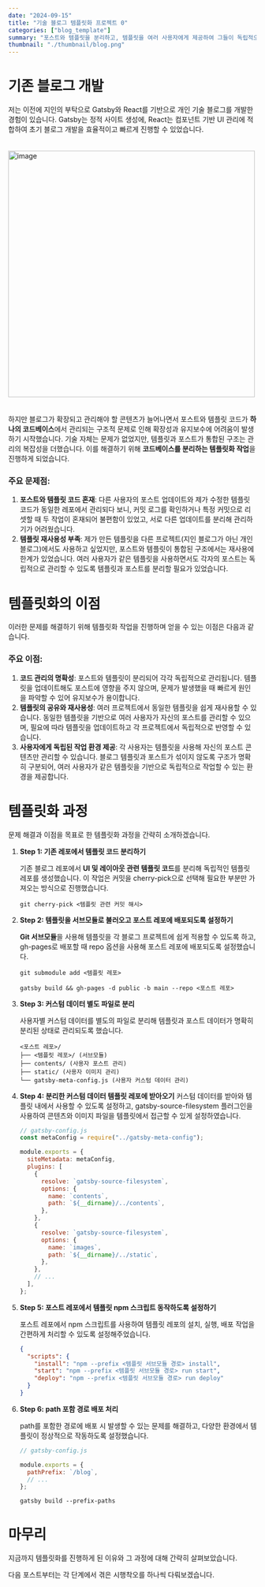 ```yaml
---
date: "2024-09-15"
title: "기술 블로그 템플릿화 프로젝트 0"
categories: ["blog_template"]
summary: "포스트와 템플릿을 분리하고, 템플릿을 여러 사용자에게 제공하여 그들이 독립적으로 포스트를 관리할 수 있도록 하는 템플릿화 작업을 시작하게 되었습니다."
thumbnail: "./thumbnail/blog.png"
---
```


# 기존 블로그 개발

저는 이전에 지인의 부탁으로 Gatsby와 React를 기반으로 개인 기술 블로그를 개발한 경험이 있습니다. Gatsby는 정적 사이트 생성에, React는 컴포넌트 기반 UI 관리에 적합하여 초기 블로그 개발을 효율적이고 빠르게 진행할 수 있었습니다.

<img width="500" alt="image" style="margin: 20px 0px" src="https://gist.github.com/user-attachments/assets/d93e7612-af30-43ac-9d45-33643da823d5">

하지만 블로그가 확장되고 관리해야 할 콘텐츠가 늘어나면서 포스트와 템플릿 코드가 **하나의 코드베이스**에서 관리되는 구조적 문제로 인해 확장성과 유지보수에 어려움이 발생하기 시작했습니다. 기술 자체는 문제가 없었지만, 템플릿과 포스트가 통합된 구조는 관리의 복잡성을 더했습니다. 이를 해결하기 위해 **코드베이스를 분리하는 템플릿화 작업**을 진행하게 되었습니다.

### 주요 문제점:

1. **포스트와 템플릿 코드 혼재**: 다른 사용자의 포스트 업데이트와 제가 수정한 템플릿 코드가 동일한 레포에서 관리되다 보니, 커밋 로그를 확인하거나 특정 커밋으로 리셋할 때 두 작업이 혼재되어 불편함이 있었고, 서로 다른 업데이트를 분리해 관리하기가 어려웠습니다.
2. **템플릿 재사용성 부족**: 제가 만든 템플릿을 다른 프로젝트(지인 블로그가 아닌 개인 블로그)에서도 사용하고 싶었지만, 포스트와 템플릿이 통합된 구조에서는 재사용에 한계가 있었습니다. 여러 사용자가 같은 템플릿을 사용하면서도 각자의 포스트는 독립적으로 관리할 수 있도록 템플릿과 포스트를 분리할 필요가 있었습니다.

# **템플릿화의 이점**

이러한 문제를 해결하기 위해 템플릿화 작업을 진행하며 얻을 수 있는 이점은 다음과 같습니다.

### 주요 이점:

1. **코드 관리의 명확성**: 포스트와 템플릿이 분리되어 각각 독립적으로 관리됩니다. 템플릿을 업데이트해도 포스트에 영향을 주지 않으며, 문제가 발생했을 때 빠르게 원인을 파악할 수 있어 유지보수가 용이합니다.
2. **템플릿의 공유와 재사용성**: 여러 프로젝트에서 동일한 템플릿을 쉽게 재사용할 수 있습니다. 동일한 템플릿을 기반으로 여러 사용자가 자신의 포스트를 관리할 수 있으며, 필요에 따라 템플릿을 업데이트하고 각 프로젝트에서 독립적으로 반영할 수 있습니다.
3. **사용자에게 독립된 작업 환경 제공**: 각 사용자는 템플릿을 사용해 자신의 포스트 콘텐츠만 관리할 수 있습니다. 블로그 템플릿과 포스트가 섞이지 않도록 구조가 명확히 구분되어, 여러 사용자가 같은 템플릿을 기반으로 독립적으로 작업할 수 있는 환경을 제공합니다.

# **템플릿화 과정**

문제 해결과 이점을 목표로 한 템플릿화 과정을 간략히 소개하겠습니다.

1. **Step 1: 기존 레포에서 템플릿 코드 분리하기**

   기존 블로그 레포에서 **UI 및 레이아웃 관련 템플릿 코드**를 분리해 독립적인 템플릿 레포를 생성했습니다. 이 작업은 커밋을 cherry-pick으로 선택해 필요한 부분만 가져오는 방식으로 진행했습니다.

   ```
   git cherry-pick <템플릿 관련 커밋 해시>
   ```

2. **Step 2: 템플릿을 서브모듈로 불러오고 포스트 레포에 배포되도록 설정하기**

   **Git 서브모듈**을 사용해 템플릿을 각 블로그 프로젝트에 쉽게 적용할 수 있도록 하고, gh-pages로 배포할 때 repo 옵션을 사용해 포스트 레포에 배포되도록 설정했습니다.

   ```
   git submodule add <템플릿 레포>
   ```

   ```
   gatsby build && gh-pages -d public -b main --repo <포스트 레포>
   ```

3. **Step 3: 커스텀 데이터 별도 파일로 분리**

   사용자별 커스텀 데이터를 별도의 파일로 분리해 템플릿과 포스트 데이터가 명확히 분리된 상태로 관리되도록 했습니다.

   ```
   <포스트 레포>/
   ├── <템플릿 레포>/ (서브모듈)
   ├── contents/ (사용자 포스트 관리)
   ├── static/ (사용자 이미지 관리)
   └── gatsby-meta-config.js (사용자 커스텀 데이터 관리)
   ```

4. **Step 4: 분리한 커스텀 데이터 템플릿 레포에 받아오기**
   커스텀 데이터를 받아와 템플릿 내에서 사용할 수 있도록 설정하고, gatsby-source-filesystem 플러그인을 사용하여 콘텐츠와 이미지 파일을 템플릿에서 접근할 수 있게 설정하였습니다.

   ```js
   // gatsby-config.js
   const metaConfig = require("../gatsby-meta-config");

   module.exports = {
     siteMetadata: metaConfig,
     plugins: [
       {
         resolve: `gatsby-source-filesystem`,
         options: {
           name: `contents`,
           path: `${__dirname}/../contents`,
         },
       },
       {
         resolve: `gatsby-source-filesystem`,
         options: {
           name: `images`,
           path: `${__dirname}/../static`,
         },
       },
       // ...
     ],
   };
   ```

5. **Step 5: 포스트 레포에서 템플릿 npm 스크립트 동작하도록 설정하기**

   포스트 레포에서 npm 스크립트를 사용하여 템플릿 레포의 설치, 실행, 배포 작업을 간편하게 처리할 수 있도록 설정해주었습니다.

   ```json
   {
     "scripts": {
       "install": "npm --prefix <템플릿 서브모듈 경로> install",
       "start": "npm --prefix <템플릿 서브모듈 경로> run start",
       "deploy": "npm --prefix <템플릿 서브모듈 경로> run deploy"
     }
   }
   ```

6. **Step 6: path 포함 경로 배포 처리**

   path를 포함한 경로에 배포 시 발생할 수 있는 문제를 해결하고, 다양한 환경에서 템플릿이 정상적으로 작동하도록 설정했습니다.

   ```js
   // gatsby-config.js

   module.exports = {
     pathPrefix: `/blog`,
     // ...
   };
   ```

   ```
   gatsby build --prefix-paths
   ```

# **마무리**

지금까지 템플릿화를 진행하게 된 이유와 그 과정에 대해 간략히 살펴보았습니다.

다음 포스트부터는 각 단계에서 겪은 시행착오를 하나씩 다뤄보겠습니다.
